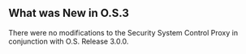 
## What was New in O.S.3

There were no modifications to the Security System Control Proxy in conjunction with O.S. Release 3.0.0.